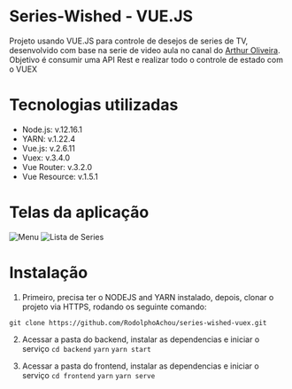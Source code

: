 # Series-Wished - VUE.JS

Projeto usando VUE.JS para controle de desejos de series de TV, desenvolvido com base na serie de video aula no canal do [Arthur Oliveira](https://www.youtube.com/channel/UCa8C3N-_ibAZcQXWRFM_Gdw). Objetivo é consumir uma API Rest e realizar todo o controle de estado com o VUEX

# Tecnologias utilizadas

- Node.js: v.12.16.1
- YARN: v.1.22.4
- Vue.js: v.2.6.11
- Vuex: v.3.4.0
- Vue Router: v.3.2.0
- Vue Resource: v.1.5.1

# Telas da aplicação

![Menu](https://user-images.githubusercontent.com/55460568/87852817-96b41a00-c8db-11ea-8484-e54523c763d7.jpg)
![Lista de Series](https://user-images.githubusercontent.com/55460568/87852816-94ea5680-c8db-11ea-9719-53bbe4f00469.png)

# Instalação

1. Primeiro, precisa ter o NODEJS and YARN instalado, depois, clonar o projeto via HTTPS, rodando os seguinte comando:

`git clone https://github.com/RodolphoAchou/series-wished-vuex.git`

2. Acessar a pasta do backend, instalar as dependencias e iniciar o serviço
`cd backend`
`yarn`
`yarn start`

3. Acessar a pasta do frontend, instalar as dependencias e iniciar o serviço
`cd frontend`
`yarn`
`yarn serve`
